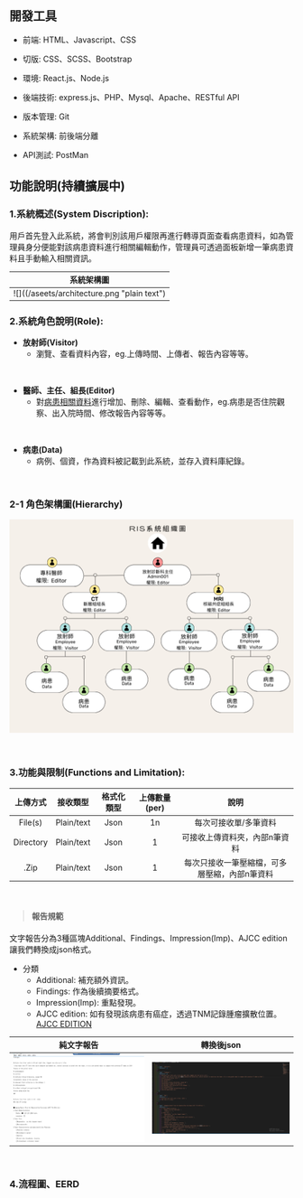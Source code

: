 ## 開發工具
   - 前端: HTML、Javascript、CSS

   - 切版: CSS、SCSS、Bootstrap

   - 環境: React.js、Node.js

   - 後端技術: express.js、PHP、Mysql、Apache、RESTful API

   - 版本管理: Git

   - 系統架構: 前後端分離

   - API測試: PostMan


## 功能說明(持續擴展中)
### 1.系統概述(System Discription):  <br>
用戶首先登入此系統，將會判別該用戶權限再進行轉導頁面查看病患資料，如為管理員身分便能對該病患資料進行相關編輯動作，管理員可透過面板新增一筆病患資料且手動輸入相關資訊。
<BR>

 |系統架構圖|
|--|
|![]((/aseets/architecture.png "plain text")|

### 2.系統角色說明(Role):<BR>

   - **放射師(Visitor)**
       - 瀏覽、查看資料內容，eg.上傳時間、上傳者、報告內容等等。
<br>

   - **醫師、主任、組長(Editor)**
      - 對<ins>病患相關資料</ins>進行增加、刪除、編輯、查看動作，eg.病患是否住院觀察、出入院時間、修改報告內容等等。  
<br>

   - **病患(Data)**
      - 病例、個資，作為資料被記載到此系統，並存入資料庫紀錄。

<BR>

### 2-1 角色架構圖(Hierarchy)

![Image](/aseets/RIS_hierarchy.png "plain text")

<BR>

### 3.功能與限制(Functions and Limitation):

| 上傳方式 | 接收類型 | 格式化類型 | 上傳數量(per) |   說明 |
|   :--:    |  :--: |    :--:    |    :--:      |  :--: |
| File(s)   | Plain/text |   Json    |     1n       | 每次可接收單/多筆資料|
| Directory | Plain/text |   Json    |     1        | 可接收上傳資料夾，內部n筆資料|
| .Zip      | Plain/text |   Json    |     1        | 每次只接收一筆壓縮檔，可多層壓縮，內部n筆資料|

<BR>

> #### 報告規範
文字報告分為3種區塊Additional、Findings、Impression(Imp)、AJCC edition讓我們轉換成json格式。
- 分類
  - Additional: 補充額外資訊。
  - Findings: 作為後續摘要格式。
  - Impression(Imp): 重點發現。
  - AJCC edition: 如有發現該病患有癌症，透過TNM記錄腫瘤擴散位置。[AJCC EDITION](https://iconcancercentre.hk/zh-hant/brochure/cancer-staging-explained/#%e7%94%9a%e9%ba%bc%e6%98%af%e7%99%8c%e7%97%87%e5%88%86%e6%9c%9f)

 
 |純文字報告|轉換後json|
|--|--|
|![](/aseets/before.png "plain text")|![](/aseets/after.png "Formatted text")|

<BR>


### 4.流程圖、EERD

